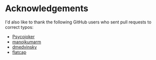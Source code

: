 Acknowledgements
================

I'd also like to thank the following GitHub users who sent pull requests to
correct typos:

* [Psycojoker](https://github.com/Psycojoker)
* [manojkumarm](https://github.com/manojkumarm)
* [dmedvinsky](https://github.com/dmedvinsky)
* [flatcap](https://github.com/flatcap)
